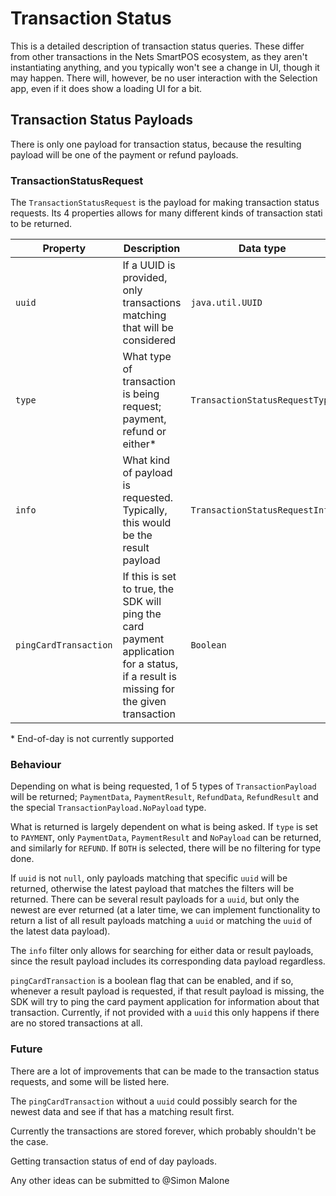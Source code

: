 # Transaction Status

This is a detailed description of transaction status queries. These differ from
other transactions in the Nets SmartPOS ecosystem, as they aren't instantiating
anything, and you typically won't see a change in UI, though it may happen. 
There will, however, be no user interaction with the Selection app, even if it
does show a loading UI for a bit.

## Transaction Status Payloads

There is only one payload for transaction status, because the resulting payload
will be one of the payment or refund payloads.

### TransactionStatusRequest

The `TransactionStatusRequest` is the payload for making transaction status
requests. Its 4 properties allows for many different kinds of transaction stati
to be returned.

|Property|Description|Data type|Required|
|--------|-----------|---------|--------|
|`uuid`|If a UUID is provided, only transactions matching that will be considered|`java.util.UUID`|No|
|`type`|What type of transaction is being request; payment, refund or either\*|`TransactionStatusRequestType`|Yes|
|`info`|What kind of payload is requested. Typically, this would be the result payload|`TransactionStatusRequestInfo`|Yes|
|`pingCardTransaction`|If this is set to true, the SDK will ping the card payment application for a status, if a result is missing for the given transaction|`Boolean`|Yes|

\* End-of-day is not currently supported

### Behaviour

Depending on what is being requested, 1 of 5 types of `TransactionPayload` will
be returned; `PaymentData`, `PaymentResult`, `RefundData`, `RefundResult` and
the special `TransactionPayload.NoPayload` type.

What is returned is largely dependent on what is being asked. If `type` is set
to `PAYMENT`, only `PaymentData`, `PaymentResult` and `NoPayload` can be 
returned, and similarly for `REFUND`. If `BOTH` is selected, there will be no
filtering for type done.

If `uuid` is not `null`, only payloads matching that specific `uuid` will be 
returned, otherwise the latest payload that matches the filters will be 
returned. There can be several result payloads for a `uuid`, but only the newest
are ever returned (at a later time, we can implement functionality to return
a list of all result payloads matching a `uuid` or matching the `uuid` of the
latest data payload).

The `info` filter only allows for searching for either data or result payloads,
since the result payload includes its corresponding data payload regardless.

`pingCardTransaction` is a boolean flag that can be enabled, and if so, whenever
a result payload is requested, if that result payload is missing, the SDK will
try to ping the card payment application for information about that transaction.
Currently, if not provided with a `uuid` this only happens if there are no 
stored transactions at all.

### Future

There are a lot of improvements that can be made to the transaction status 
requests, and some will be listed here.

The `pingCardTransaction` without a `uuid` could possibly search for the newest
data and see if that has a matching result first.

Currently the transactions are stored forever, which probably shouldn't be the
case.

Getting transaction status of end of day payloads.

Any other ideas can be submitted to @Simon Malone
